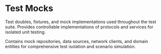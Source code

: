 # Test Mocks

Test doubles, fixtures, and mock implementations used throughout the test suite. Provides controllable implementations of protocols and services for isolated unit testing.

Contains mock repositories, data sources, network clients, and domain entities for comprehensive test isolation and scenario simulation.